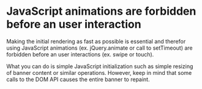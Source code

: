 # JavaScript animations are forbidden before an user interaction

Making the initial rendering as fast as possible is essential and therefor using JavaScript animations (ex. jQuery.animate or call to setTimeout) are forbidden before an user interactions (ex. swipe or touch). 

What you can do is simple JavaScript initialization such as simple resizing of banner content or similar operations. However, keep in mind that some calls to the DOM API causes the entire banner to repaint. 